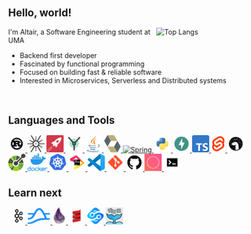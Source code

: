 ## Hello, world!

<a href="https://github.com/anuraghazra/github-readme-stats">
  <!--
  Width refers to the document's width. Using a 40% allows GitHub's iOS app to
  look decent
  -->
  <img align="right" width="40%" alt="Top Langs"
       src="https://github-readme-stats.vercel.app/api/top-langs/?username=Altair-Bueno&layout=compact&langs_count=6&exclude_repo=Demeter&hide=Jupyter+Notebook%2CVue&hide_title=true&theme=transparent">
</a>

I'm Altair, a Software Engineering student at UMA

- Backend first developer
- Fascinated by functional programming
- Focused on building fast & reliable software
- Interested in Microservices, Serverless and Distributed systems

<br/>

## Languages and Tools

<div>
  <!--Rust-->
  <a href="https://www.rust-lang.org">
    <img alt="Rust" height="35px" src=".github/resources/rust.png">
  </a>
  <!--Tokio-->
  <a href="https://tokio.rs">
    <img alt="Tokio" height="35px" src=".github/resources/tokio.png">
  </a>
  <!--Rocket-->
  <a href="https://rocket.rs">
    <img alt="Rocket" height="35px" src=".github/resources/rocket.png">
  </a>
  <!--Yew-->
  <a href="https://yew.rs/">
    <img alt="Yew" height="35px" src=".github/resources/yew.png">
  </a>
  <!--Java-->
  <a href="https://www.oracle.com/java/">
    <img alt="Java" height="35px" src=".github/resources/java.svg">
  </a>
  <!--Hibernate-->
  <a href="https://hibernate.org/">
    <img alt="Hibernate" height="35px" src=".github/resources/hibernate.svg">
  </a>
  <!--Spring-->
  <a href="https://spring.io/">
    <img alt="Spring" height="35px" src=".github/resources/spring.ico">
  </a>
  <!--Python-->
  <a href="https://www.python.org/">
    <img alt="Python" height="35px" src=".github/resources/python.png">
  </a>
  <!--FastAPI-->
  <a href="https://fastapi.tiangolo.com">
    <img alt="FastAPI" height="35px" src=".github/resources/fastapi.svg">
  </a>
  <!--TypeScript-->
  <a href="https://www.typescriptlang.org/">
    <img alt="TypeScript" height="35px" src=".github/resources/ts.svg">
  </a>
  <!--Svelte-->
  <a href="https://svelte.dev">
    <img alt="Svelte" height="35px" src=".github/resources/svelte.svg">
  </a>
  <!--Deno-->
  <a href="https://deno.land">
    <img alt="Deno" height="35px" src=".github/resources/deno.svg">
  </a>
  <!--Open API-->
  <a href="https://www.openapis.org">
    <img alt="Open API" height="35px" src=".github/resources/openapi.svg">
  </a>
  <!--Docker-->
  <a href="https://www.docker.com/">
    <img alt="Docker" height="35px" src=".github/resources/docker.png">
  </a>
  <!--Kubernetes-->
  <a href="https://kubernetes.io/">
    <img alt="Kubernetes" height="35px" src=".github/resources/kubernetes.svg">
  </a>
  <!--JetBrains Tools-->
  <a href="https://www.jetbrains.com">
    <img alt="JetBrains Tools" height="35px" src=".github/resources/jetbrains.png">
  </a>
  <!--Visual Studio Code-->
  <a href="https://code.visualstudio.com/">
    <img alt="Visual Studio Code" height="35px" src=".github/resources/code.png">
  </a>
  <!--Git-->
  <a href="https://git-scm.com/">
    <img alt="Git" height="35px" src=".github/resources/git.png">
  </a>
  <!--GitHub-->
  <a href="https://github.com/">
    <img alt="GitHub" height="35px" src=".github/resources/github.png">
  </a>
  <!--Conventional commits-->
  <a href="https://www.conventionalcommits.org/">
    <img alt="Conventional commits" height="35px" src=".github/resources/conventional-commits.png">
  </a>
  <!--UNIX OS-->
  <a href="">
    <img alt="UNIX OS" height="35px" src=".github/resources/unixtermpng.png">
  </a>
</div>

## Learn next

<div>
  <!--Apache Kafka-->
  <a href="https://kafka.apache.org/">
    <img alt="Apache Kafka" height="35px" src=".github/resources/kafka.png">
  </a>
  <!--Apache Pulsar-->
  <a href="https://pulsar.apache.org">
    <img alt="Apache Pulsar" height="35px" src=".github/resources/pulsar.svg">
  </a>
  <!--Elixir-->
  <a href="https://elixir-lang.org/">
    <img alt="Elixir" height="35px" src=".github/resources/elixir.png">
  </a>
  <!--Scala-->
  <a href="https://www.scala-lang.org/">
    <img alt="Scala" height="35px" src=".github/resources/scala.png">
  </a>
  <!--Function Mesh-->
  <a href="https://functionmesh.io/">
    <img alt="Function Mesh" height="35px" src=".github/resources/functions_mesh.svg">
  </a>
  <!--OpenFaaS-->
  <a href="https://www.openfaas.com">
    <img alt="OpenFaaS" height="35px" src=".github/resources/openfaas.png">
  </a>
</div>
